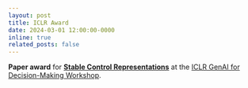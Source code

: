 ```yaml
---
layout: post
title: ICLR Award
date: 2024-03-01 12:00:00-0000
inline: true
related_posts: false
---
```


**Paper award** for **<a href="" target="_blank">Stable Control Representations</a>** at the <a href="https://sites.google.com/view/genai4dm-iclr2024" target="_blank">ICLR GenAI for Decision-Making Workshop</a>.

